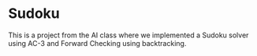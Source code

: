# Sudoku
This is a project from the AI class where we implemented a Sudoku solver using AC-3 and Forward Checking using backtracking.
